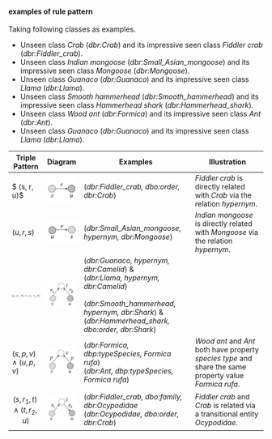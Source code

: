 
#### examples of rule pattern

Taking following classes as examples.
* Unseen class *Crab* (*dbr:Crab*) and its impressive seen class *Fiddler crab* (*dbr:Fiddler_crab*).
* Unseen class *Indian mongoose* (*dbr:Small_Asian_mongoose*) and its impressive seen class *Mongoose* (*dbr:Mongoose*).
* Unseen class *Guanaco* (*dbr:Guanaco*) and its impressive seen class *Llama* (*dbr:Llama*).
* Unseen class *Smooth hammerhead* (*dbr:Smooth_hammerhead*) and its impressive seen class *Hammerhead shark* (*dbr:Hammerhead_shark*).
* Unseen class *Wood ant* (*dbr:Formica*) and its impressive seen class *Ant* (*dbr:Ant*).
* Unseen class *Guanaco* (*dbr:Guanaco*) and its impressive seen class *Llama* (*dbr:Llama*).

|Triple Pattern|Diagram|Examples|Illustration|
|----|-----|----|-----|
|$ (s, r, u)$|<img src="img/rule1.png" width = "80"/>|(*dbr:Fiddler_crab, dbo:order, dbr:Crab*)|*Fiddler crab* is directly related with *Crab* via the relation *hypernym*.|
|$(u, r, s)$|<img src="img/rule2.png" width = "80"/>|(*dbr:Small_Asian_mongoose, hypernym, dbr:Mongoose*)|*Indian mongoose* is directly related with *Mongoose* via the relation *hypernym*.|
|<img src="img/code1.png" width = "100"/>|<img src="img/rule3.png" width = "80"/>|(*dbr:Guanaco, hypernym, dbr:Camelid*) & <br> (*dbr:Llama, hypernym, dbr:Camelid*)<br><br>(*dbr:Smooth_hammerhead, hypernym, dbr:Shark*) & <br> (*dbr:Hammerhead_shark, dbo:order, dbr:Shark*)|
|$(s, p, v) \wedge (u, p, v)$|<img src="img/rule4.png" width = "80"/>|(*dbr:Formica, dbp:typeSpecies, Formica rufa*) <br> (*dbr:Ant, dbp:typeSpecies, Formica rufa*)|*Wood ant* and *Ant* both have property *species type* and share the same property value *Formica rufa*.|
|$$ (s, r_1, t) \wedge (t, r_2, u)$$|<img src="img/rule5.png" width = "80"/>|(*dbr:Fiddler_crab, dbo:family, dbr:Ocypodidae*<br>(*dbr:Ocypodidae, dbo:order, dbr:Crab*)|*Fiddler crab* and *Crab* is related via a transitional entity *Ocypodidae*.|

